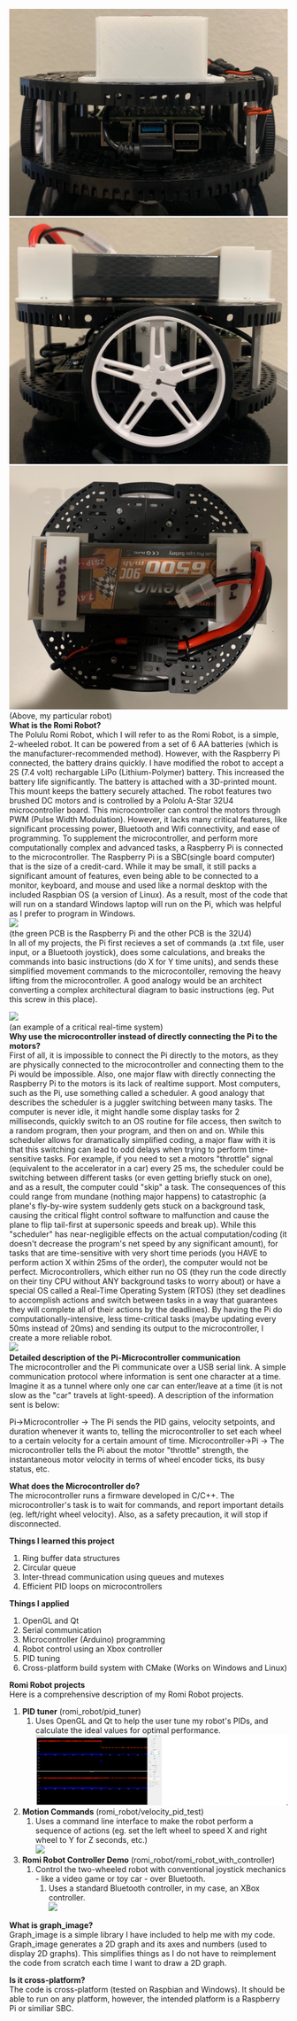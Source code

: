 ![](robot_side_1.jpg)  
![](robot_side_3.jpg)  
![](robot_top.jpg)
(Above, my particular robot)  
**What is the Romi Robot?**  
    The Polulu Romi Robot, which I will refer to as the Romi Robot, is a simple, 2-wheeled robot. It can be powered from a set of 6
AA batteries (which is the manufacturer-recommended method). However, with the Raspberry Pi connected, the battery drains quickly. I have modified the robot to accept a 2S (7.4 volt) rechargable LiPo (Lithium-Polymer) battery. This increased the battery life significantly. The battery is attached with a 3D-printed mount. This mount keeps the battery securely attached.
    The robot features two brushed DC motors and is controlled by a Pololu A-Star 32U4 microcontroller board. This microcontroller can 
control the motors through PWM (Pulse Width Modulation). However, it lacks many critical features, like significant processing power, Bluetooth and Wifi connectivity, and ease of programming.
    To supplement the microcontroller, and perform more computationally complex and advanced tasks, a Raspberry Pi is connected to the 
microcontroller. The Raspberry Pi is a SBC(single board computer) that is the size of a credit-card. While it may be small, it still packs a significant amount of features, even being able to be connected to a monitor, keyboard, and mouse and used like a normal desktop with the included Raspbian OS (a version of Linux). As a result, most of the code that will run on a standard Windows laptop will run on the Pi, which was helpful as I prefer to program in Windows.  
![](https://a.pololu-files.com/picture/0J9406.600x480.jpg?5fdb7348a15ae23dc870aee4e1fe0041)  
(the green PCB is the Raspberry Pi and the other PCB is the 32U4)  
    In all of my projects, the Pi first recieves a set of commands (a .txt file, user input, or a Bluetooth joystick), does some 
calculations, and breaks the commands into basic instructions (do X for Y time units), and sends these simplified movement commands to the microcontoller, removing the heavy lifting from the microcontroller. A good analogy would be an architect converting a complex architectural diagram to basic instructions (eg. Put this screw in this place).  

![](https://upload.wikimedia.org/wikipedia/commons/thumb/d/d3/Airbus-319-cockpit.jpg/330px-Airbus-319-cockpit.jpg)  
(an example of a critical real-time system)  
**Why use the microcontroller instead of directly connecting the Pi to the motors?**  
    First of all, it is impossible to connect the Pi directly to the motors, as they are physically connected to the microcontroller
and connecting them to the Pi would be impossible. Also, one major flaw with directly connecting the Raspberry Pi to the motors is its lack of realtime support. Most computers, such as the Pi, use something called a scheduler. A good analogy that describes the scheduler is a juggler switching between many tasks. The computer is never idle, it might handle some display tasks for 2 milliseconds, quickly switch to an OS routine for file access, then switch to a random program, then your program, and then on and on. While this scheduler allows for dramatically simplified coding, a major flaw with it is that this switching can lead to odd delays when trying to perform time-sensitive tasks. For example, if you need to set a motors "throttle" signal (equivalent to the accelerator in a car) every 25 ms, the scheduler could be switching between different tasks (or even getting briefly stuck on one), and as a result, the computer could "skip" a task. The consequences of this could range from mundane (nothing major happens) to catastrophic (a plane's fly-by-wire system suddenly gets stuck on a background task, causing the critical flight control software to malfunction and cause the plane to flip tail-first at supersonic speeds and break up). While this "scheduler" has near-negligible effects on the actual computation/coding (it doesn't decrease the program's net speed by any significant amount), for tasks that are time-sensitive with very short time periods (you HAVE to perform action X within 25ms of the order), the computer would not be perfect. Microcontrollers, which either run no OS (they run the code directly on their tiny CPU without ANY background tasks to worry about) or have a special OS called a Real-Time Operating System (RTOS) (they set deadlines to accomplish actions and switch between tasks in a way that guarantees they will complete all of their actions by the deadlines). By having the Pi do computationally-intensive, less time-critical tasks (maybe updating every 50ms instead of 20ms) and sending its output to the microcontroller, I create a more reliable robot.  
![](https://www.electricaltechnology.org/wp-content/uploads/2020/05/Serial-Communication.png)  
**Detailed description of the Pi-Microcontroller communication**  
    The microcontroller and the Pi communicate over a USB serial link. A simple communication protocol where information is 
sent one character at a time. Imagine it as a tunnel where only one car can enter/leave at a time (it is not slow as the "car" travels at light-speed). A description of the information sent is below:  

Pi->Microcontroller -> The Pi sends the PID gains, velocity setpoints, and duration whenever it wants to, telling the microcontroller to set each wheel to a certain velocity for a certain amount of time.
Microcontroller->Pi -> The microcontroller tells the Pi about the motor "throttle" strength, the instantaneous motor velocity in terms of wheel encoder ticks, its busy status, etc.  

**What does the Microcontroller do?**  
    The microcontroller runs a firmware developed in C/C++. The microcontroller's task is to wait for 
commands, and report important details (eg. left/right wheel velocity). Also, as a safety precaution, it will stop if disconnected. 

**Things I learned this project**    
1. Ring buffer data structures
2. Circular queue
3. Inter-thread communication using queues and mutexes
4. Efficient PID loops on microcontrollers

**Things I applied**  
1. OpenGL and Qt
2. Serial communication
3. Microcontroller (Arduino) programming
4. Robot control using an Xbox controller
5. PID tuning
6. Cross-platform build system with CMake (Works on Windows and Linux)

**Romi Robot projects**  
Here is a comprehensive description of my Romi Robot projects.  
  
1. **PID tuner** (romi_robot/pid_tuner)  
    1. Uses OpenGL and Qt to help the user tune my robot's PIDs, and calculate the ideal values for optimal performance.  
![](pid_tuner.png)  
3. **Motion Commands** (romi_robot/velocity_pid_test)  
    1. Uses a command line interface to make the robot perform a sequence of actions (eg. set the left wheel to speed X and right wheel to Y for Z seconds, etc.)  
[![](https://markdown-videos-api.jorgenkh.no/youtube/hZ06y4L7jlU)](https://youtu.be/hZ06y4L7jlU)  
4. **Romi Robot Controller Demo** (romi_robot/romi_robot_with_controller)  
    1. Control the two-wheeled robot with conventional joystick mechanics - like a video game or toy car - over Bluetooth.  
        1. Uses a standard Bluetooth controller, in my case, an XBox controller.  
[![](https://markdown-videos-api.jorgenkh.no/youtube/thmzI69DqIw)](https://youtu.be/thmzI69DqIw)  

**What is graph_image?**  
    Graph_image is a simple library I have included to help me with my code. Graph_image generates a 2D graph and its axes and numbers (used to display 2D graphs). This simplifies things as I do not have to reimplement the code from scratch each time I want to draw a 2D graph.  
  
**Is it cross-platform?**  
    The code is cross-platform (tested on Raspbian and Windows). It should be able to run on any platform, however, the intended platform is a Raspberry Pi or similiar SBC.  
